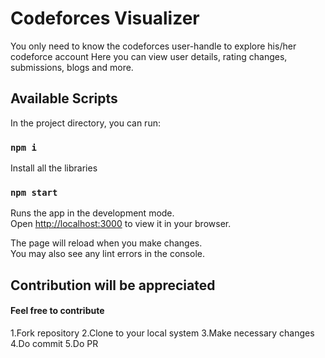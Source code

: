 # Codeforces Visualizer

You only need to know the codeforces user-handle to explore his/her codeforce account
Here you can view user details, rating changes, submissions, blogs and more.

## Available Scripts

In the project directory, you can run:

### `npm i`

Install all the libraries

### `npm start`

Runs the app in the development mode.\
Open [http://localhost:3000](http://localhost:3000) to view it in your browser.

The page will reload when you make changes.\
You may also see any lint errors in the console.

## Contribution will be appreciated

#### Feel free to contribute

1.Fork repository
2.Clone to your local system
3.Make necessary changes
4.Do commit
5.Do PR
